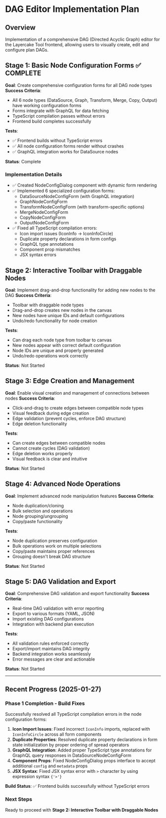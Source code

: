 # DAG Editor Implementation Plan

## Overview
Implementation of a comprehensive DAG (Directed Acyclic Graph) editor for the Layercake Tool frontend, allowing users to visually create, edit and configure plan DAGs.

## Stage 1: Basic Node Configuration Forms ✅ COMPLETE
**Goal**: Create comprehensive configuration forms for all DAG node types
**Success Criteria**:
- All 6 node types (DataSource, Graph, Transform, Merge, Copy, Output) have working configuration forms
- Forms integrate with GraphQL for data fetching
- TypeScript compilation passes without errors
- Frontend build completes successfully

**Tests**:
- ✅ Frontend builds without TypeScript errors
- ✅ All node configuration forms render without crashes
- ✅ GraphQL integration works for DataSource nodes

**Status**: Complete

### Implementation Details
- ✅ Created NodeConfigDialog component with dynamic form rendering
- ✅ Implemented 6 specialized configuration forms:
  - DataSourceNodeConfigForm (with GraphQL integration)
  - GraphNodeConfigForm
  - TransformNodeConfigForm (with transform-specific options)
  - MergeNodeConfigForm
  - CopyNodeConfigForm
  - OutputNodeConfigForm
- ✅ Fixed all TypeScript compilation errors:
  - Icon import issues (IconInfo → IconInfoCircle)
  - Duplicate property declarations in form configs
  - GraphQL type annotations
  - Component prop mismatches
  - JSX syntax errors

## Stage 2: Interactive Toolbar with Draggable Nodes
**Goal**: Implement drag-and-drop functionality for adding new nodes to the DAG
**Success Criteria**:
- Toolbar with draggable node types
- Drag-and-drop creates new nodes in the canvas
- New nodes have unique IDs and default configurations
- Undo/redo functionality for node creation

**Tests**:
- Can drag each node type from toolbar to canvas
- New nodes appear with correct default configuration
- Node IDs are unique and properly generated
- Undo/redo operations work correctly

**Status**: Not Started

## Stage 3: Edge Creation and Management
**Goal**: Enable visual creation and management of connections between nodes
**Success Criteria**:
- Click-and-drag to create edges between compatible node types
- Visual feedback during edge creation
- Edge validation (prevent cycles, enforce DAG structure)
- Edge deletion functionality

**Tests**:
- Can create edges between compatible nodes
- Cannot create cycles (DAG validation)
- Edge deletion works properly
- Visual feedback is clear and intuitive

**Status**: Not Started

## Stage 4: Advanced Node Operations
**Goal**: Implement advanced node manipulation features
**Success Criteria**:
- Node duplication/cloning
- Bulk selection and operations
- Node grouping/ungrouping
- Copy/paste functionality

**Tests**:
- Node duplication preserves configuration
- Bulk operations work on multiple selections
- Copy/paste maintains proper references
- Grouping doesn't break DAG structure

**Status**: Not Started

## Stage 5: DAG Validation and Export
**Goal**: Comprehensive DAG validation and export functionality
**Success Criteria**:
- Real-time DAG validation with error reporting
- Export to various formats (YAML, JSON)
- Import existing DAG configurations
- Integration with backend plan execution

**Tests**:
- All validation rules enforced correctly
- Export/import maintains DAG integrity
- Backend integration works seamlessly
- Error messages are clear and actionable

**Status**: Not Started

---

## Recent Progress (2025-01-27)

### Phase 1 Completion - Build Fixes
Successfully resolved all TypeScript compilation errors in the node configuration forms:

1. **Icon Import Issues**: Fixed incorrect `IconInfo` imports, replaced with `IconInfoCircle` across all form components
2. **Duplicate Properties**: Resolved duplicate property declarations in form state initialization by proper ordering of spread operators
3. **GraphQL Integration**: Added proper TypeScript type annotations for GraphQL query responses in DataSourceNodeConfigForm
4. **Component Props**: Fixed NodeConfigDialog props interface to accept additional `config` and `metadata` props
5. **JSX Syntax**: Fixed JSX syntax error with `>` character by using expression syntax `{'>'}`

**Build Status**: ✅ Frontend builds successfully without TypeScript errors

### Next Steps
Ready to proceed with **Stage 2: Interactive Toolbar with Draggable Nodes**